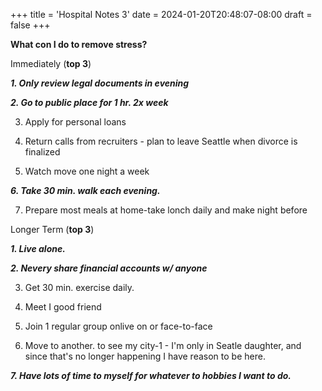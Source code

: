 +++
title = 'Hospital Notes 3'
date = 2024-01-20T20:48:07-08:00
draft = false
+++

**What con I do to remove stress?**

Immediately (**top 3**)

***1. Only review legal documents in evening***

***2. Go to public place for 1 hr. 2x week***

3. Apply for personal loans

4. Return calls from recruiters - plan to leave Seattle when divorce is finalized

5. Watch move one night a week

***6. Take 30 min. walk each evening.***

7. Prepare most meals at home-take lonch daily and make night before

Longer Term (**top 3**)

***1. Live alone.***

***2. Nevery share financial accounts w/ anyone***

3. Get 30 min. exercise daily.

4. Meet I good friend

5. Join 1 regular group onlive on or face-to-face

6. Move to another. to see my city-1 - I'm only in Seatle daughter, and since that's no longer happening I have reason to be here.

***7. Have lots of time to myself for whatever to hobbies I want to do.***

